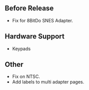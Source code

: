 ## Before Release

- Fix for 8BitDo SNES Adapter.


## Hardware Support

- Keypads


## Other

- Fix on NTSC.
- Add labels to multi adapter pages.
